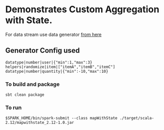 # Demonstrates Custom Aggregation with State.

For data stream use  data generator [from here](https://github.com/skamalj/datagenerator)

## Generator Config used
```
datatype|number|user|{"min":1,"max":3}
helpers|randomize|item|["itemA","itemB","itemC"]
datatype|number|quantity|{"min":-10,"max":10}
```

### To  build and package 
`sbt clean package`

### To  run
`$SPARK_HOME/bin/spark-submit --class mapWithState ./target/scala-2.12/mapwithstate_2.12-1.0.jar`
